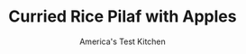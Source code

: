 ---
layout: ../../layouts/MarkdownPostLayout.astro
title: Curried Rice Pilaf with Apples
author: America's Test Kitchen
pubDate: 2023-03-15
description: "Plain rice has its place at the table. But we’d rather invite something more interesting."
image_url: https://res.cloudinary.com/hksqkdlah/image/upload/ar_1:1,c_fill,dpr_2.0,f_auto,fl_lossy.progressive.strip_profile,g_faces:auto,q_auto:low,w_344/29773_sfs-curried-rice-pilaf-with-apples-3
tags: ["Side Dishes","Fruit","Rice"]
calories: 1714
protein: 6
carbohydrates: 48
fats: 
fiber: 1
ingredients: ["3 tablespoons, unsalted butter","1 , small onion, chopped fine","1 tablespoon, curry powder",", Salt and pepper","1 1/2 cups, long-grain white rice","2 , garlic cloves, minced","2 1/4 cups, chicken broth","1 , apple, peeled, cored, and finely chopped","1/4 cup, chopped fresh cilantro"]
serves: 6
time: "55 minutes"
instructions: ["Melt butter in large saucepan over medium-high heat. Add onion, curry powder, and ¾ teaspoon salt and cook until just softened, about 3 minutes. Add rice and cook, stirring frequently, until edges begin to turn translucent, about 2 minutes. Stir in garlic and cook until fragrant, about 30 seconds.","Stir in broth and bring to boil. Cover, reduce heat to low, and cook until liquid is absorbed and rice is tender, about 20 minutes. Keep covered and remove from heat. Let stand for 10 minutes. Fluff rice with fork. Stir in apple and cilantro. Season with salt and pepper to taste. Serve."]
nutrition: ["215 mg Potassium","91 mg Phosphorus","23 mg Calcium","27 mg Magnesium","444 mg Sodium","7 g Fat","2 mg Niacin (B3)","2 g Monounsaturated","2 mg Vitamin C","17 mg Cholesterol","4 g Saturated","1 g Fiber","13 µg Folate (food)","5 g Sugars","5 µg Vitamin K","128 g Water","48 g Carbs","13 µg Folate equivalent (total)","6 g Protein","52 µg Vitamin A","285 kcal Energy","1714 calories"]
notes: "Our preferred brand of long-grain rice is Lundberg Organic Long-Grain White Rice. Allow the rice to cook for the full 20 minutes before lifting the lid to check it."
---